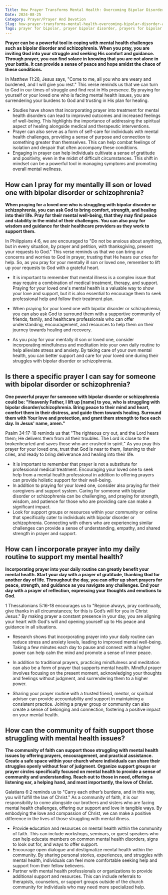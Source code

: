 ```yaml
---
Title: How Prayer Transforms Mental Health: Overcoming Bipolar Disorder and Schizophrenia
Date: 2024-08-25
Category: Prayer/Prayer And Devotion
Slug: how-prayer-transforms-mental-health-overcoming-bipolar-disorder-and-schizophrenia
Tags: prayer for bipolar, prayer bipolar disorder, prayers for bipolar disorder, prayer for mentally ill son, prayers for schizophrenia, prayers for my mental health, prayer, prayer and devotion
---
```

**Prayer can be a powerful tool in coping with mental health challenges such as bipolar disorder and schizophrenia. When you pray, you are inviting God into your struggle and seeking His comfort and guidance. Through prayer, you can find solace in knowing that you are not alone in your battle. It can provide a sense of peace and hope amidst the chaos of these conditions.**

In Matthew 11:28, Jesus says, "Come to me, all you who are weary and burdened, and I will give you rest." This verse reminds us that we can turn to God in our times of struggle and find rest in His presence. By praying for yourself or your loved one who is facing mental health issues, you are surrendering your burdens to God and trusting in His plan for healing.

- Studies have shown that incorporating prayer into treatment for mental health disorders can lead to improved outcomes and increased feelings of well-being. This highlights the importance of addressing the spiritual aspect of healing alongside medical and therapeutic interventions.
- Prayer can also serve as a form of self-care for individuals with mental health challenges, providing a sense of purpose and connection to something greater than themselves. This can help combat feelings of isolation and despair that often accompany these conditions.
- Engaging in prayer can help individuals cultivate a sense of gratitude and positivity, even in the midst of difficult circumstances. This shift in mindset can be a powerful tool in managing symptoms and promoting overall mental wellness.


## How can I pray for my mentally ill son or loved one with bipolar disorder or schizophrenia?

**When praying for a loved one who is struggling with bipolar disorder or schizophrenia, you can ask God to bring comfort, strength, and healing into their life. Pray for their mental well-being, that they may find peace and stability in the midst of their challenges. You can also pray for wisdom and guidance for their healthcare providers as they work to support them.**

In Philippians 4:6, we are encouraged to "Do not be anxious about anything, but in every situation, by prayer and petition, with thanksgiving, present your requests to God." This verse reminds us that we can bring our concerns and worries to God in prayer, trusting that He hears our cries for help. So, as you pray for your mentally ill son or loved one, remember to lift up your requests to God with a grateful heart.

- It is important to remember that mental illness is a complex issue that may require a combination of medical treatment, therapy, and support. Praying for your loved one's mental health is a valuable way to show your love and support, but it is also essential to encourage them to seek professional help and follow their treatment plan.

- When praying for your loved one with bipolar disorder or schizophrenia, you can also ask God to surround them with a supportive community of friends, family, and healthcare professionals who can offer understanding, encouragement, and resources to help them on their journey towards healing and recovery.

- As you pray for your mentally ill son or loved one, consider incorporating mindfulness and meditation into your own daily routine to help alleviate stress and anxiety. By taking care of your own mental health, you can better support and care for your loved one during their struggles with bipolar disorder or schizophrenia.


## Is there a specific prayer I can say for someone with bipolar disorder or schizophrenia?

**One powerful prayer for someone with bipolar disorder or schizophrenia could be: "Heavenly Father, I lift up [name] to you, who is struggling with bipolar disorder/schizophrenia. Bring peace to their mind and heart, comfort them in their distress, and guide them towards healing. Surround them with Your love and protection, and grant them strength to face each day. In Jesus' name, amen."**

Psalm 34:17-18 reminds us that "The righteous cry out, and the Lord hears them; He delivers them from all their troubles. The Lord is close to the brokenhearted and saves those who are crushed in spirit." As you pray this prayer for your loved one, trust that God is near to them, listening to their cries, and ready to bring deliverance and healing into their life.

- It is important to remember that prayer is not a substitute for professional medical treatment. Encouraging your loved one to seek help from a mental health professional in addition to offering prayers can provide holistic support for their well-being.
- In addition to praying for your loved one, consider also praying for their caregivers and support system. Caring for someone with bipolar disorder or schizophrenia can be challenging, and praying for strength, wisdom, and patience for those who are providing care can make a significant impact.
- Look for support groups or resources within your community or online that specifically cater to individuals with bipolar disorder or schizophrenia. Connecting with others who are experiencing similar challenges can provide a sense of understanding, empathy, and shared strength in prayer and support.


## How can I incorporate prayer into my daily routine to support my mental health?

**Incorporating prayer into your daily routine can greatly benefit your mental health. Start your day with a prayer of gratitude, thanking God for another day of life. Throughout the day, you can offer up short prayers for peace, strength, and guidance as you navigate any challenges. End your day with a prayer of reflection, expressing your thoughts and emotions to God.**

1 Thessalonians 5:16-18 encourages us to "Rejoice always, pray continually, give thanks in all circumstances; for this is God’s will for you in Christ Jesus." By making prayer a constant presence in your day, you are aligning your heart with God's will and opening yourself up to His peace and guidance in all situations.

- Research shows that incorporating prayer into your daily routine can reduce stress and anxiety levels, leading to improved mental well-being. Taking a few minutes each day to pause and connect with a higher power can help calm the mind and promote a sense of inner peace.
  
- In addition to traditional prayers, practicing mindfulness and meditation can also be a form of prayer that supports mental health. Mindful prayer involves focusing on the present moment, acknowledging your thoughts and feelings without judgment, and surrendering them to a higher power.
  
- Sharing your prayer routine with a trusted friend, mentor, or spiritual advisor can provide accountability and support in maintaining a consistent practice. Joining a prayer group or community can also create a sense of belonging and connection, fostering a positive impact on your mental health.


## How can the community of faith support those struggling with mental health issues?

**The community of faith can support those struggling with mental health issues by offering prayers, encouragement, and practical assistance. Create a safe space within your church where individuals can share their struggles openly without fear of judgment. Organize support groups or prayer circles specifically focused on mental health to provide a sense of community and understanding. Reach out to those in need, offering a listening ear, a helping hand, and most importantly, the love of Christ.**

Galatians 6:2 reminds us to "Carry each other’s burdens, and in this way, you will fulfill the law of Christ." As a community of faith, it is our responsibility to come alongside our brothers and sisters who are facing mental health challenges, offering our support and love in tangible ways. By embodying the love and compassion of Christ, we can make a positive difference in the lives of those struggling with mental illness.

- Provide education and resources on mental health within the community of faith. This can include workshops, seminars, or guest speakers who can help educate members on common mental health disorders, signs to look out for, and ways to offer support.
- Encourage open dialogue and destigmatize mental health within the community. By sharing personal stories, experiences, and struggles with mental health, individuals can feel more comfortable seeking help and support from their fellow believers.
- Partner with mental health professionals or organizations to provide additional support and resources. This can include referrals to therapists, counselors, or support groups outside of the church community for individuals who may need more specialized help.
